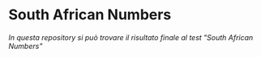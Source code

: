 # South African Numbers
<h6> In questa repository si può trovare il risultato finale al test "South African Numbers" </h6>
